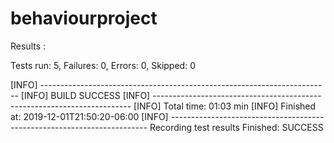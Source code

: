 # behaviourproject
Results :

Tests run: 5, Failures: 0, Errors: 0, Skipped: 0

[INFO] ------------------------------------------------------------------------
[INFO] BUILD SUCCESS
[INFO] ------------------------------------------------------------------------
[INFO] Total time:  01:03 min
[INFO] Finished at: 2019-12-01T21:50:20-06:00
[INFO] ------------------------------------------------------------------------
Recording test results
Finished: SUCCESS
